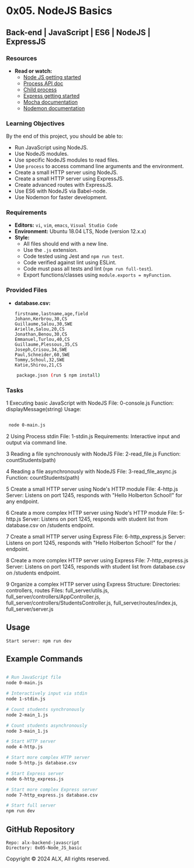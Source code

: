 # 0x05. NodeJS Basics

## Back-end | JavaScript | ES6 | NodeJS | ExpressJS

### Resources
- **Read or watch:**
  - [Node JS getting started](https://nodejs.org/en/docs/guides/getting-started-guide/)
  - [Process API doc](https://nodejs.org/dist/latest-v14.x/docs/api/process.html)
  - [Child process](https://nodejs.org/dist/latest-v14.x/docs/api/child_process.html)
  - [Express getting started](https://expressjs.com/en/starter/installing.html)
  - [Mocha documentation](https://mochajs.org/)
  - [Nodemon documentation](https://nodemon.io/)

### Learning Objectives
By the end of this project, you should be able to:
- Run JavaScript using NodeJS.
- Use NodeJS modules.
- Use specific NodeJS modules to read files.
- Use `process` to access command line arguments and the environment.
- Create a small HTTP server using NodeJS.
- Create a small HTTP server using ExpressJS.
- Create advanced routes with ExpressJS.
- Use ES6 with NodeJS via Babel-node.
- Use Nodemon for faster development.

### Requirements
- **Editors:** `vi`, `vim`, `emacs`, `Visual Studio Code`
- **Environment:** Ubuntu 18.04 LTS, Node (version 12.x.x)
- **Style:**
  - All files should end with a new line.
  - Use the `.js` extension.
  - Code tested using Jest and `npm run test`.
  - Code verified against lint using ESLint.
  - Code must pass all tests and lint (`npm run full-test`).
  - Export functions/classes using `module.exports = myFunction`.

### Provided Files
- **database.csv:**
  ```csv
  firstname,lastname,age,field
  Johann,Kerbrou,30,CS
  Guillaume,Salou,30,SWE
  Arielle,Salou,20,CS
  Jonathan,Benou,30,CS
  Emmanuel,Turlou,40,CS
  Guillaume,Plessous,35,CS
  Joseph,Crisou,34,SWE
  Paul,Schneider,60,SWE
  Tommy,Schoul,32,SWE
  Katie,Shirou,21,CS
  ```
```bash
    package.json (run $ npm install)
```

### Tasks

  1   Executing basic JavaScript with NodeJS
        File: 0-console.js
        Function: displayMessage(string)
        Usage:

  ```sh

   node 0-main.js
  ```

  2    Using Process stdin
        File: 1-stdin.js
        Requirements: Interactive input and output via command line.

  3    Reading a file synchronously with NodeJS
        File: 2-read_file.js
        Function: countStudents(path)

  4   Reading a file asynchronously with NodeJS
        File: 3-read_file_async.js
        Function: countStudents(path)

  5  Create a small HTTP server using Node's HTTP module
        File: 4-http.js
        Server: Listens on port 1245, responds with "Hello Holberton School!" for any endpoint.

  6  Create a more complex HTTP server using Node's HTTP module
        File: 5-http.js
        Server: Listens on port 1245, responds with student list from database.csv on /students endpoint.

  7  Create a small HTTP server using Express
        File: 6-http_express.js
        Server: Listens on port 1245, responds with "Hello Holberton School!" for the / endpoint.

   8 Create a more complex HTTP server using Express
        File: 7-http_express.js
        Server: Listens on port 1245, responds with student list from database.csv on /students endpoint.

   9  Organize a complex HTTP server using Express
        Structure:
            Directories: controllers, routes
            Files: full_server/utils.js, full_server/controllers/AppController.js, full_server/controllers/StudentsController.js, full_server/routes/index.js, full_server/server.js

## Usage

    Start server: npm run dev

## Example Commands

```sh

# Run JavaScript file
node 0-main.js

# Interactively input via stdin
node 1-stdin.js

# Count students synchronously
node 2-main_1.js

# Count students asynchronously
node 3-main_1.js

# Start HTTP server
node 4-http.js

# Start more complex HTTP server
node 5-http.js database.csv

# Start Express server
node 6-http_express.js

# Start more complex Express server
node 7-http_express.js database.csv

# Start full server
npm run dev
```
## GitHub Repository

    Repo: alx-backend-javascript
    Directory: 0x05-Node_JS_basic

Copyright © 2024 ALX, All rights reserved.
